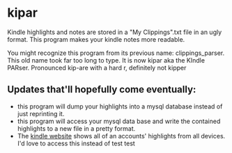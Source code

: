 # kipar

Kindle highlights and notes are stored in a "My Clippings".txt file in an ugly format. This program makes your kindle notes more readable.

You might recognize this program from its previous name: clippings_parser. This old name took far too long to type. It is now kipar aka the KIndle PARser. Pronounced kip-are with a hard r, definitely not kipper

## Updates that'll hopefully come eventually:
 - this program will dump your highlights into a mysql database instead of just reprinting it. 
 - this program will access your mysql data base and write the contained highlights to a new file in a pretty format.
 - The [kindle website](https://kindle.amazon.com/your_highlights) shows all of an accounts' highlights from all devices. I'd love to access this instead of 
test
test
